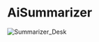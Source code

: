 # AiSummarizer
 
![Summarizer_Desk](https://github.com/Albericoeduardo/AiSummarizer/assets/115420259/fb8b3dc2-e93b-454b-b533-204f0c120ddf)
